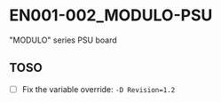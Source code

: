 # EN001-002_MODULO-PSU
"MODULO" series PSU board





## TOSO

- [ ] Fix the variable override: `-D Revision=1.2`
